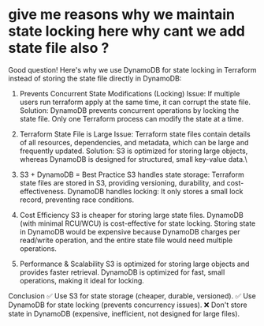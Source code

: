 





# give me reasons why we maintain state locking here why cant we add state file also ?

Good question! Here's why we use DynamoDB for state locking in Terraform instead of storing the state file directly in DynamoDB:

1. Prevents Concurrent State Modifications (Locking)
Issue: If multiple users run terraform apply at the same time, it can corrupt the state file.
Solution: DynamoDB prevents concurrent operations by locking the state file. Only one Terraform process can modify the state at a time.

2. Terraform State File is Large
Issue: Terraform state files contain details of all resources, dependencies, and metadata, which can be large and frequently updated.
Solution: S3 is optimized for storing large objects, whereas DynamoDB is designed for structured, small key-value data.\

3. S3 + DynamoDB = Best Practice
S3 handles state storage: Terraform state files are stored in S3, providing versioning, durability, and cost-effectiveness.
DynamoDB handles locking: It only stores a small lock record, preventing race conditions.

4. Cost Efficiency
S3 is cheaper for storing large state files.
DynamoDB (with minimal RCU/WCU) is cost-effective for state locking.
Storing state in DynamoDB would be expensive because DynamoDB charges per read/write operation, and the entire state file would need multiple operations.

5. Performance & Scalability
S3 is optimized for storing large objects and provides faster retrieval.
DynamoDB is optimized for fast, small operations, making it ideal for locking.

Conclusion
✅ Use S3 for state storage (cheaper, durable, versioned).
✅ Use DynamoDB for state locking (prevents concurrency issues).
❌ Don't store state in DynamoDB (expensive, inefficient, not designed for large files).